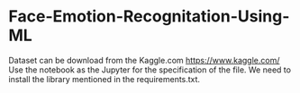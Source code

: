 # Face-Emotion-Recognitation-Using-ML
Dataset can be download from the Kaggle.com
https://www.kaggle.com/
Use the notebook as the Jupyter for the specification of the file.
We need to install the library mentioned in the requirements.txt.

